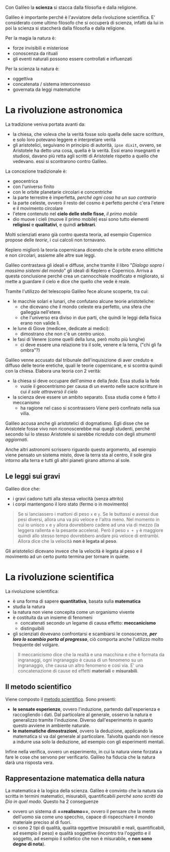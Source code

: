  Con Galileo la **scienza** si stacca dalla filosofia e dalla religione.

Galileo è importante perché è l'avviatore della rivoluzione scientifica. E' considerato come ultimo filosofo che si occuperà di scienza, infatti da lui in poi la scienza si staccherà dalla filosofia e dalla religione.

Per la magia la natura è:
- forze invisibili e misteriose
- conoscenza da rituali
- gli eventi naturali possono essere controllati e influenzati

Per la scienza la natura è:
- oggettiva
- concatenata / sistema interconnesso
- governata da leggi matematiche
# La rivoluzione astronomica
La tradizione veniva portata avanti da:
- la chiesa, che voleva che la verità fosse solo quella delle sacre scritture, e solo loro potevano leggere e interpretare verità
- gli aristotelici, seguivano in principio di autorità, `ipse dixit`, ovvero, se Aristotele ha detto una cosa, quella è la verità. Essi erano insegnanti e studiosi, davano più retta agli scritti di Aristotele rispetto a quello che vedevano.
essi si scontrarono contro Galileo.

La concezione tradizionale è:
- geocentrica
- con l'universo finito
- con le orbite planetarie circolari e concentriche
- la parte terrestre è imperfetta, *perché ogni cosa ha un suo contrario*
- la parte celeste, ovvero il resto del cosmo è perfetto perché c'era l'etere e il movimento circolare
- l'etere contenuto nel **cielo delle stelle fisse**, *il primo mobile*
- dio muove i cieli (muove il primo mobile)
essi sono tutto elementi **religiosi** e **qualitativi**, e quindi **arbitrari**.

Molti scienziati erano già contro questa teoria, ad esempio Copernico propose delle *teorie*, i cui calcoli non tornavano.

Keplero migliorò la teoria copernicana dicendo che le orbite erano ellittiche e non circolari, assieme alle altre sue leggi.

Galileo contrastava gli ideali e diffuse, anche tramite il libro "*Dialogo sopra i massimo sistemi del mondo*" gli ideali di Keplero e Copernico. Arriva a questa conclusione perché crea un cannocchiale modificato e migliorato, si mette a guardare il cielo e dice che quello che vede è reale.

Tramite l'utilizzo del telescopio Galileo fece alcune scoperte, tra cui:
- le macchie solari e lunari, che confutano alcune teorie aristoteliche:
	- che dicevano che il mondo celeste era perfetto, una sfera che galleggia nell'etere.
	- che l'universo era diviso in due parti, che quindi le leggi della fisica erano non valide lì.
- le lune di Giove (medicee, dedicate ai medici):
	- dimostrano che non c'è un centro unico.
- le fasi di Venere (come quelli della luna, però molto più lunghe)
	- ci deve essere una relazione tra il sole, venere e la terra, ("chi gli fa ombra"?)

Galileo venne accusato dal tribunale dell'inquisizione di aver creduto e diffuso delle teorie eretiche, quali le teorie copernicane, e si scontra quindi con la chiesa.
Elabora una teoria con 2 verità:
- la chiesa si deve occupare dell'*anima* e della *fede*. Essa studia la fede
	- vuole il geocentrismo per causa di un evento nelle sacre scritture in cui *il sole attraversò il cielo*
- la scienza deve essere un ambito separato. Essa studia come è fatto il meccanismo
	- ha ragione nel caso si scontrassero
Viene però confinato nella sua villa.

Galileo accusa anche gli aristotelici di dogmatismo. Egli disse che se Aristotele fosse vivo non riconoscerebbe mai quegli studenti, perché secondo lui lo stesso Aristotele si sarebbe ricreduto con degli *strumenti aggiornati*.

Anche altri astronomi scrissero riguardo questo argomento, ad esempio viene pensato un sistema misto, dove la terra sta al centro, il sole gira intorno alla terra e tutti gli altri pianeti girano attorno al sole.
## Le leggi sui gravi
Galileo dice che:
- i gravi cadono tutti alla stessa velocità (senza attrito)
- i corpi mantengono il loro stato (fermo o in movimento)

> Se si lanciassero i mattoni di peso `x` e `y`. Se le buttassi e avessi due pesi diversi, allora una va più veloce e l'altra meno. Nel momento in cui io unisco `x` e `y` allora dovrebbero cadere ad una via di mezzo (la leggera rallenta e la pesante accelera). Però il peso `x + y` è maggiore quindi allo stesso tempo dovrebbero andare più veloce di entrambi.
> Allora dice che la velocità **non è legata al peso**.

Gli aristotelici dicevano invece che la velocità è legata al peso e il movimento ad un certo punto termina per tornare in quiete.
# La rivoluzione scientifica
La rivoluzione scientifica:
- è una forma di sapere **quantitativa**, basata sulla **matematica**
- studia la natura
- la natura non viene concepita come un organismo vivente
- è costituita da un insieme di fenomeni
	- concatenati secondo un legame di causa effetto: **meccanicismo**
	- distinguibili
- gli scienziati dovevano confrontarsi e scambiarsi le conoscenze, ***per loro lo scambio porta al progresso***, ciò comporta anche l'utilizzo molto frequente del volgare.

> Il meccanicismo dice che la realtà e una macchina e che è formata da ingranaggi, ogni ingranaggio è causa di un fenomeno su un ingranaggio, che causa un altro fenomeno e così via. E' una concatenazione di cause ed effetti **materiali** e **misurabili**.

## Il metodo scientifico
Viene composto il [metodo scientifico](Il%20metodo%20galileiano.canvas).
Sono presenti:
- **le sensate esperienze**, ovvero l'induzione, partendo dall'esperienza e raccogliendo i dati. Dal particolare al generale, osservo la natura e generalizzo tramite l'induzione. Diverso dall'esperimento in quanto questo avviene in ambiente naturale.
- **le matematiche dimostrazioni**, ovvero la deduzione, applicando la matematica si va dal generale al particolare.
Talvolta quando non riesce a indurre usa solo la deduzione, ad esempio con gli esperimenti mentali.

Infine nella verifica, ovvero un esperimento, in cui la natura viene forzata a fare le cose che servono per verificarlo. Galileo ha fiducia che la natura darà una risposta vera.
## Rappresentazione matematica della natura
La matematica è la logica della scienza.
Galileo è convinto che la natura sia scritta in termini matematici, misurabili, quantificabili *perché sono scritti da Dio in quel modo*.
Questo ha 2 conseguenze
- ovvero un sistema di **==realismo==**, ovvero il pensare che la mente dell'uomo sia come uno specchio, capace di rispecchiare il mondo materiale preciso al di fuori.
- ci sono 2 tipi di qualità, qualità oggettive (misurabili e reali, quantificabili, ad esempio il peso) e qualità soggettive (incontro tra l'oggetto e il soggetto, ad esempio il solletico che non è misurabile, e **non sono degne di nota**).